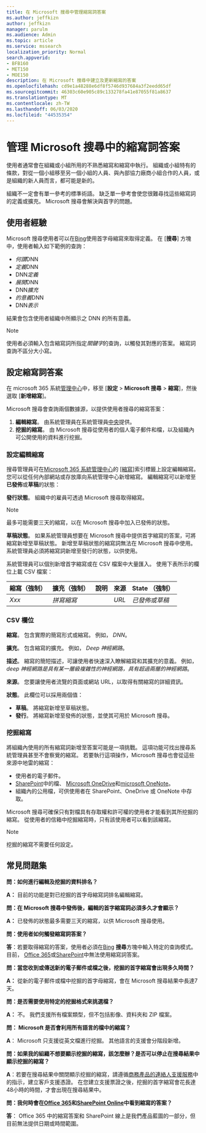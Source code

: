 ```yaml
---
title: 在 Microsoft 搜尋中管理縮寫詞答案
ms.author: jeffkizn
author: jeffkizn
manager: parulm
ms.audience: Admin
ms.topic: article
ms.service: mssearch
localization_priority: Normal
search.appverid:
- BFB160
- MET150
- MOE150
description: 在 Microsoft 搜尋中建立及更新縮寫的答案
ms.openlocfilehash: cd9e1a48288e6df8f5746d937684a3f2eedd65df
ms.sourcegitcommit: 46303c60e905c89c133278fa41e87055f81a8637
ms.translationtype: MT
ms.contentlocale: zh-TW
ms.lasthandoff: 06/03/2020
ms.locfileid: "44535354"
---
```

# <a name="manage-acronyms-answers-in-microsoft-search"></a>管理 Microsoft 搜尋中的縮寫詞答案

使用者通常會在組織或小組所用的不熟悉縮寫和縮寫中執行。 組織或小組特有的條款，對從一個小組移至另一個小組的人員、與內部協力廠商小組合作的人員，或是組織的新人員而言，都可能是新的。

組織不一定會有單一參考的標準術語。 缺乏單一參考會使您很難尋找這些縮寫詞的定義或擴充。 Microsoft 搜尋會解決與首字的問題。

## <a name="what-users-experience"></a>使用者經驗

Microsoft 搜尋使用者可以在[Bing](https://Bing.com)使用首字母縮寫來取得定義。 在 [**搜尋**] 方塊中，使用者輸入如下範例的查詢：

- *何謂*DNN
- *定義*DNN
- DNN*定義*
- *展開*DNN
- DNN*擴充*
- *的意義*DNN
- DNN*表示*

結果會包含使用者組織中所顯示之 DNN 的所有意義。

> [!NOTE]
> 使用者必須輸入包含縮寫詞所指定*關鍵字*的查詢，以觸發其對應的答案。 縮寫詞查詢不區分大小寫。

## <a name="set-up-acronyms-answers"></a>設定縮寫詞答案

在 microsoft 365 系統[管理中心](https://admin.microsoft.com)中，移至 [**設定**  >  **Microsoft 搜尋**  > **縮寫**]，然後選取 [**新增縮寫**]。

Microsoft 搜尋會查詢兩個數據源，以提供使用者搜尋的縮寫答案：

1. **編輯縮寫**。 由系統管理員在系統管理員[中央](https://admin.microsoft.com)提供。
2. **挖掘的縮寫**。 由 Microsoft 搜尋從使用者的個人電子郵件和檔，以及組織內可公開使用的資料進行挖掘。

### <a name="set-up-editorial-acronyms"></a>設定編輯縮寫

搜尋管理員可在[Microsoft 365 系統管理中心]( https://admin.microsoft.com)的 [[縮寫]](https://admin.microsoft.com/Adminportal/Home#/MicrosoftSearch)索引標籤上設定編輯縮寫。 您可以從任何內部網站或存放庫向系統管理中心新增縮寫。 編輯縮寫可以新增至**已發佈**或**草稿**的狀態：

**發行狀態**。 組織中的雇員可透過 Microsoft 搜尋取得縮寫。

> [!NOTE]
> 最多可能需要三天的縮寫，以在 Microsoft 搜尋中加入已發佈的狀態。

**草稿狀態**。 如果系統管理員想要在 Microsoft 搜尋中提供首字縮寫的答案，可將縮寫新增至草稿狀態。 新增至草稿狀態的縮寫詞無法在 Microsoft 搜尋中使用。 系統管理員必須將縮寫詞新增至發行的狀態，以供使用。

系統管理員可以個別新增首字縮寫或在 CSV 檔案中大量匯入。 使用下表所示的欄位上載 CSV 檔案：

| 縮寫（強制） | 擴充（強制） | 說明  | 來源 | State （強制） |
| --------- | --------- | ---------- | --------- |--------- |
| *Xxx* | *拼寫縮寫* |  | *URL* | *已發佈或草稿* |

### <a name="csv-fields"></a>CSV 欄位

**縮寫**。 包含實際的簡寫形式或縮寫。 例如， *DNN*。

**擴充**。 包含縮寫的擴充。 例如， *Deep 神經網路*。

**描述**。 縮寫的簡短描述，可讓使用者快速深入瞭解縮寫和其擴充的意義。 例如， *deep 神經網路是具有某一層級複雜性的神經網路，具有超過兩層的神經網路*。

**來源**。 您要讓使用者流覽的頁面或網站 URL，以取得有關縮寫的詳細資訊。

**狀態**。 此欄位可以採用兩個值：

- **草稿**。 將縮寫新增至草稿狀態。
- **發行**。 將縮寫新增至發佈的狀態，並使其可用於 Microsoft 搜尋。

### <a name="mined-acronyms"></a>挖掘縮寫

將組織內使用的所有縮寫詞新增至答案可能是一項挑戰。 這項功能可找出搜尋系統管理員甚至不會察覺的縮寫。 若要執行這項操作，Microsoft 搜尋也會從這些來源中地雷的縮寫：

- 使用者的電子郵件。
- [SharePoint](https://products.office.com/sharepoint/collaboration)中的檔、 [Microsoft OneDrive]( https://onedrive.live.com/about/)和[microsoft OneNote](http://www.onenote.com/)。
- 組織內的公用檔，可供使用者在 SharePoint、OneDrive 或 OneNote 中存取。

Microsoft 搜尋可確保只有對檔具有存取權和許可權的使用者才能看到其所挖掘的縮寫。 從使用者的信箱中挖掘縮寫時，只有該使用者可以看到該縮寫。

> [!NOTE]
> 挖掘的縮寫不需要任何設定。

## <a name="frequently-asked-questions"></a>常見問題集

**問：如何進行編輯及挖掘的資料排名？**

**A：** 目前的功能是對已挖掘的首字母縮寫詞排名編輯縮寫。

**問：在 Microsoft 搜尋中發佈後，編輯的首字縮寫詞必須多久才會顯示？**

**A：** 已發佈的狀態最多需要三天的縮寫，以供 Microsoft 搜尋使用。

**問：使用者如何觸發縮寫詞答案？**

**答**：若要取得縮寫的答案，使用者必須在[Bing](https://bing.com) **搜尋**方塊中輸入特定的查詢模式。 目前， [Office 365](https://Office.com)或[SharePoint](https://products.office.com/sharepoint/collaboration)中無法使用縮寫詞答案。

**問：當您收到或傳送新的電子郵件或檔之後，挖掘的首字縮寫會出現多久時間？**

**A：** 從新的電子郵件或檔中挖掘的首字母縮寫，會在 Microsoft 搜尋結果中長達7天。

**問：是否需要使用特定的挖掘格式來挑選檔？**

**A：** 不。 我們支援所有檔案類型，但不包括影像、資料夾和 ZIP 檔案。

**問： Microsoft 是否會利用所有語言的檔中的縮寫？**

**A**： Microsoft 只支援從英文檔進行挖掘。 其他語言的支援會分階段新增。

**問：如果我的組織不想要顯示挖掘的縮寫，該怎麼辦？是否可以停止在搜尋結果中顯示挖掘的縮寫？**

**A**：若要在搜尋結果中關閉顯示挖掘的縮寫，請遵循[商務產品的連絡人支援服務](https://docs.microsoft.com/office365/admin/contact-support-for-business-products?redirectSourcePath=%252f%252farticle%252fContact-Office-365-for-business-support-32a17ca7-6fa0-4870-8a8d-e25ba4ccfd4b&view=o365-worldwide&tabs=online#BKMK_call_support)中的指示，建立客戶支援憑證。
在您建立支援票證之後，挖掘的首字縮寫會花長達48小時的時間，才會出現在搜尋結果中。

**問：我何時會在[Office 365](https://Office.com)和[SharePoint Online](https://products.office.com/sharepoint/collaboration)中看到縮寫的答案？**

**答**： Office 365 中的縮寫答案和 SharePoint 線上是我們產品藍圖的一部分，但目前無法提供日期或時間範圍。
